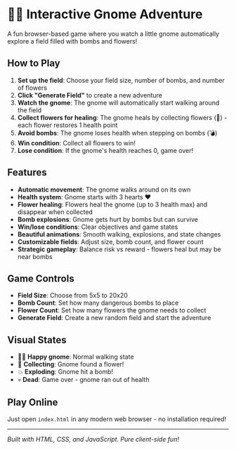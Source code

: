 # 🧙‍♂️ Interactive Gnome Adventure

A fun browser-based game where you watch a little gnome automatically explore a field filled with bombs and flowers!

## How to Play

1. **Set up the field**: Choose your field size, number of bombs, and number of flowers
2. **Click "Generate Field"** to create a new adventure
3. **Watch the gnome**: The gnome will automatically start walking around the field
4. **Collect flowers for healing**: The gnome heals by collecting flowers (🌸) - each flower restores 1 health point
5. **Avoid bombs**: The gnome loses health when stepping on bombs (💣)
6. **Win condition**: Collect all flowers to win!
7. **Lose condition**: If the gnome's health reaches 0, game over!

## Features

- **Automatic movement**: The gnome walks around on its own
- **Health system**: Gnome starts with 3 hearts ❤️
- **Flower healing**: Flowers heal the gnome (up to 3 health max) and disappear when collected
- **Bomb explosions**: Gnome gets hurt by bombs but can survive
- **Win/lose conditions**: Clear objectives and game states
- **Beautiful animations**: Smooth walking, explosions, and state changes
- **Customizable fields**: Adjust size, bomb count, and flower count
- **Strategic gameplay**: Balance risk vs reward - flowers heal but may be near bombs

## Game Controls

- **Field Size**: Choose from 5x5 to 20x20
- **Bomb Count**: Set how many dangerous bombs to place
- **Flower Count**: Set how many flowers the gnome needs to collect
- **Generate Field**: Create a new random field and start the adventure

## Visual States

- 🧙‍♂️ **Happy gnome**: Normal walking state
- 🌟 **Collecting**: Gnome found a flower!
- 💥 **Exploding**: Gnome hit a bomb!
- 💀 **Dead**: Game over - gnome ran out of health

## Play Online

Just open `index.html` in any modern web browser - no installation required!

---

*Built with HTML, CSS, and JavaScript. Pure client-side fun!* 
